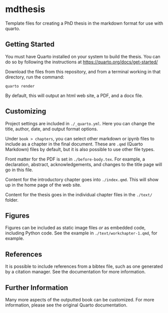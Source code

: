 # mdthesis

Template files for creating a PhD thesis in the markdown format for use with quarto.

## Getting Started
You must have Quarto installed on your system to build the thesis. You can do so by following the instructions at https://quarto.org/docs/get-started/

Download the files from this repository, and from a terminal working in that directory, run the command:

```
quarto render
```

By default, this will output an html web site, a PDF, and a docx file.

## Customizing
Project settings are included in `./_quarto.yml`. Here you can change the title, author, date, and output format options.

Under `book > chapters`, you can select other markdown or ipynb files to include as a chapter in the final document. These are `.qmd` (Quarto Markdown) files by default, but it is also possible to use other file types.

Front matter for the PDF is set in `./before-body.tex`. For example, a declaration, abstract, acknowledgements, and changes to the title page will go in this file.

Content for the introductory chapter goes into `./index.qmd`. This will show up in the home page of the web site.

Content for the thesis goes in the individual chapter files in the `./text/` folder.

## Figures
Figures can be included as static image files *or* as embedded code, including Python code. See the example in `./text/workchapter-1.qmd`, for example.

## References
It is possible to include references from a bibtex file, such as one generated by a citation manager. See the documentation for more information.

## Further Information
Many more aspects of the outputted book can be customized. For more information, please see the original Quarto documentation.